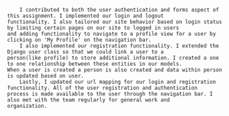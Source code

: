 		I contributed to both the user authentication and forms aspect of this assignment. I implemented our login and logout 
	functionality. I also tailored our site behavior based on login status by limiting certain pages on our site to logged in users 
	and adding functionality to navigate to a profile view for a user by clicking on 'My Profile' on the navigation bar. 
		I also implemented our registration functionality. I extended the Django user class so that we could link a user to a 
	person(like profile) to store additional information. I created a one to one relationship between these entities in our models. 
	When a user is created a person is also created and data within person is updated based on user. 
		Lastly, I updated our url mapping for our login and registration functionality. All of the user registration and authentication 
	process is made available to the user through the navigation bar. I also met with the team regularly for general work and 
	organization. 
